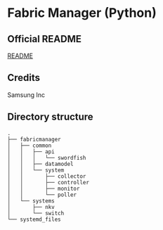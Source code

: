 # Fabric Manager (Python)

## Official README

[README](README)

## Credits

Samsung Inc



## Directory structure
```
.
├── fabricmanager
│   ├── common
│   │   ├── api
│   │   │   └── swordfish
│   │   ├── datamodel
│   │   └── system
│   │       ├── collector
│   │       ├── controller
│   │       ├── monitor
│   │       └── poller
│   └── systems
│       ├── nkv
│       └── switch
└── systemd_files

```

